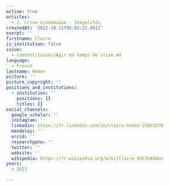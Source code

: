 ```yaml
---
active: true
articles:
  - 2. Crise économique - Inégalités
createdAt: '2022-10-11T08:02:22.081Z'
exerpt: ''
firstname: Claire
is_institution: false
issue:
  - content/issues/Agir en temps de crise.md
language:
  - French
lastname: Hédon
picture: ''
picture_copyright: ''
positions_and_institutions:
  - institution: ''
    positions: []
    titles: []
social_channels:
  google_scholar: ''
  instagram: ''
  linkedin: https://fr.linkedin.com/in/claire-hedon-210b3270
  mendeley: ''
  orcid: ''
  researchgate: ''
  twitter: ''
  website: ''
  wikipedia: https://fr.wikipedia.org/wiki/Claire_H%C3%A9don
years:
  - 2021

---
```

